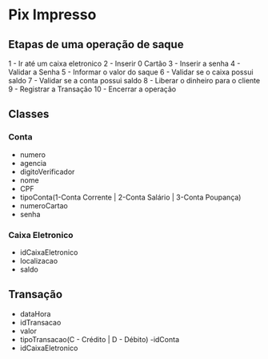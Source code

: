 # Pix Impresso
## Etapas de uma operação de saque
 
 
1 - Ir até um caixa eletronico
2 - Inserir 0 Cartão
3 - Inserir a senha
4 - Validar a Senha
5 - Informar o valor do saque
6 - Validar se o caixa possui saldo
7 - Validar se a conta possui saldo
8 - Liberar o dinheiro para o cliente
9 - Registrar a Transação
10 - Encerrar a operação
 
 
## Classes
 
 
### Conta
- numero
- agencia
- digitoVerificador
- nome
- CPF
- tipoConta(1-Conta Corrente | 2-Conta Salário | 3-Conta Poupança)
- numeroCartao
- senha
 
### Caixa Eletronico
- idCaixaEletronico
- localizacao
- saldo

## Transação
- dataHora
- idTransacao
- valor
- tipoTransacao(C - Crédito | D - Débito)
-idConta
- idCaixaEletronico
 
